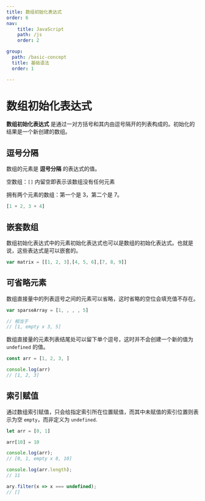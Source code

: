 ```yaml
---
title: 数组初始化表达式
order: 6
nav:
    title: JavaScript
    path: /js
    order: 2

group:
  path: /basic-concept
  title: 基础语法
  order: 1

---
```



# 数组初始化表达式

**数组初始化表达式** 是通过一对方括号和其内由逗号隔开的列表构成的。初始化的结果是一个新创建的数组。

## 逗号分隔

数组的元素是 **逗号分隔** 的表达式的值。

空数组：`[]` 内留空即表示该数组没有任何元素

拥有两个元素的数组：第一个是 3，第二个是 7。

```js
[1 + 2, 3 + 4]
```

## 嵌套数组

数组初始化表达式中的元素初始化表达式也可以是数组的初始化表达式。也就是说，这些表达式是可以嵌套的。

```js
var matrix = [[1, 2, 3],[4, 5, 6],[7, 8, 9]]
```

## 可省略元素

数组直接量中的列表逗号之间的元素可以省略，这时省略的空位会填充值不存在。

```js
var sparseArray = [1, , , , 5]

// 相当于
// [1, empty x 3, 5]
```

数组直接量的元素列表结尾处可以留下单个逗号，这时并不会创建一个新的值为 `undefined` 的值。

```js
const arr = [1, 2, 3, ]

console.log(arr)
// [1, 2, 3]
````

## 索引赋值

通过数组索引赋值，只会给指定索引所在位置赋值，而其中未赋值的索引位置则表示为空 `empty`，而非定义为 `undefined`.

```js
let arr = [0, 1]

arr[10] = 10

console.log(arr);
// [0, 1, empty x 8, 10]

console.log(arr.length);
// 11

ary.filter(x => x === undefined);
// []
```

